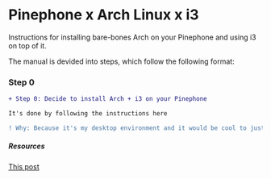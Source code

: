 # Pinephone x Arch Linux x i3

Instructions for installing bare-bones Arch on your Pinephone and using i3 on top of it.

The manual is devided into steps, which follow the following format:
### Step 0
```diff
+ Step 0: Decide to install Arch + i3 on your Pinephone

It's done by following the instructions here

! Why: Because it's my desktop environment and it would be cool to just dock your phone and be at home
```
##### Resources
[This post](https://github.com/jedinja/pine-arch-i3)